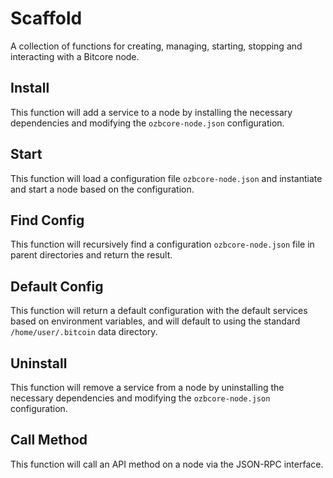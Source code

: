 # Scaffold
A collection of functions for creating, managing, starting, stopping and interacting with a Bitcore node.

## Install
This function will add a service to a node by installing the necessary dependencies and modifying the `ozbcore-node.json` configuration.

## Start
This function will load a configuration file `ozbcore-node.json` and instantiate and start a node based on the configuration.

## Find Config
This function will recursively find a configuration `ozbcore-node.json` file in parent directories and return the result.

## Default Config
This function will return a default configuration with the default services based on environment variables, and will default to using the standard `/home/user/.bitcoin` data directory.

## Uninstall
This function will remove a service from a node by uninstalling the necessary dependencies and modifying the `ozbcore-node.json` configuration.

## Call Method
This function will call an API method on a node via the JSON-RPC interface.
